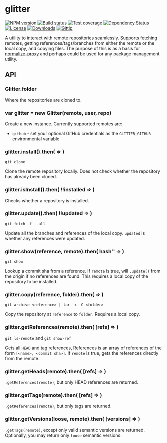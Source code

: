 
# glitter

[![NPM version][npm-image]][npm-url]
[![Build status][travis-image]][travis-url]
[![Test coverage][coveralls-image]][coveralls-url]
[![Dependency Status][david-image]][david-url]
[![License][license-image]][license-url]
[![Downloads][downloads-image]][downloads-url]
[![Gittip][gittip-image]][gittip-url]

A utility to interact with remote repositories seamlessly.
Supports fetching remotes, getting references/tags/branches
from either the remote or the local copy, and copying files.
The purpose of this is as a basis for [normalize-proxy](https://github.com/normalize/proxy.js)
and perhaps could be used for any package management utility.

## API

### Glitter.folder

Where the repositories are cloned to.

### var glitter = new Glitter(remote, user, repo)

Create a new instance. Currently supported remotes are:

- `github` - set your optional GitHub credentials as the `GLITTER_GITHUB` environmental variable

### glitter.install().then( => )

`git clone`

Clone the remote repository locally.
Does not check whether the repository has already been cloned.

### glitter.isInstall().then( !!installed => )

Checks whether a repository is installed.

### glitter.update().then( !!updated => )

`git fetch -f --all`

Update all the branches and references of the local copy.
`updated` is whether any references were updated.

### glitter.show(reference, remote).then( hash'' => )

`git show`

Lookup a commit sha from a reference.
If `remote` is true, will `.update()` from the origin if no references are found.
This requires a local copy of the repository to be installed.

### glitter.copy(reference, folder).then( => )

`git archive <reference> | tar -x -C <folder>`

Copy the repository at `reference` to `folder`.
Requires a local copy.

### glitter.getReferences(remote).then( [refs] => )

`git ls-remote` and `git show-ref`

Gets all `HEAD` and tag references,
References is an array of references of the form `[<name>, <commit sha>]`.
If `remote` is true, gets the references directly from the remote.

### glitter.getHeads(remote).then( [refs] => )

`.getReferences(remote)`, but only HEAD references are returned.

### glitter.getTags(remote).then( [refs] => )

`.getReferences(remote)`, but only tags are returned.

### glitter.getVersions(loose, remote).then( [versions] => )

`.getTags(remote)`, except only valid semantic versions are returned.
Optionally, you may return only `loose` semantic versions.

[npm-image]: https://img.shields.io/npm/v/glitter.svg?style=flat-square
[npm-url]: https://npmjs.org/package/glitter
[github-tag]: http://img.shields.io/github/tag/repo-utils/glitter.svg?style=flat-square
[github-url]: https://github.com/repo-utils/glitter/tags
[travis-image]: https://img.shields.io/travis/repo-utils/glitter.svg?style=flat-square
[travis-url]: https://travis-ci.org/repo-utils/glitter
[coveralls-image]: https://img.shields.io/coveralls/repo-utils/glitter.svg?style=flat-square
[coveralls-url]: https://coveralls.io/r/repo-utils/glitter?branch=master
[david-image]: http://img.shields.io/david/repo-utils/glitter.svg?style=flat-square
[david-url]: https://david-dm.org/repo-utils/glitter
[license-image]: http://img.shields.io/npm/l/glitter.svg?style=flat-square
[license-url]: LICENSE
[downloads-image]: http://img.shields.io/npm/dm/glitter.svg?style=flat-square
[downloads-url]: https://npmjs.org/package/glitter
[gittip-image]: https://img.shields.io/gittip/jonathanong.svg?style=flat-square
[gittip-url]: https://www.gittip.com/jonathanong/

